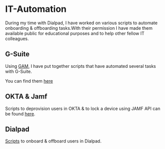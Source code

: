 # IT-Automation

During my time with Dialpad, I have worked on various scripts to automate onboarding & offboarding tasks.With their permission I have made them available public for educational purposes and to help other fellow IT colleagues.

## G-Suite

Using [GAM](https://github.com/taers232c/GAMADV-XTD3), I have put together scripts that have automated several tasks with G-Suite.

You can find them [here](https://github.com/deepanudaiyar/G-Suite)

## OKTA & Jamf

Scripts to deprovision users in OKTA & to lock a device using JAMF API can be found [here](https://github.com/deepanudaiyar/Misc).

## Dialpad

[Scripts](https://github.com/deepanudaiyar/Dialpad) to onboard & offboard users in Dialpad.
